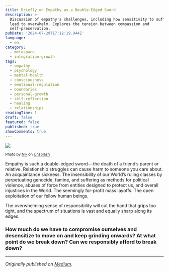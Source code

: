 ```yaml
---
title: Briefly on Empathy as a Double-Edged Sword
description: >-
  Discussion of empathy's challenges, including how sensitivity to suffering can
  lead to overwhelm. Explores the tension between compassion and
  self-preservation.
pubDate: '2024-07-29T17:12:19.944Z'
language:
  - en
category:
  - metaspace
  - integration-growth
tags:
  - empathy
  - psychology
  - mental-health
  - consciousness
  - emotional-regulation
  - boundaries
  - personal-growth
  - self-reflection
  - healing
  - relationships
readingTime: 1
draft: false
featured: false
published: true
showComments: true
---
```


![](https://cdn-images-1.medium.com/max/800/0*yMfO0G6jNApkcPJY)

<small>Photo by [Nik](https://unsplash.com/@helloimnik?utm_source=medium&utm_medium=referral) on [Unsplash](https://unsplash.com?utm_source=medium&utm_medium=referral)</small>

Empathy is such a double-edged sword — the death of a friend’s parent or relative. Relationship struggles can cause harm to someone you care about. An acquaintance sickness. The insensibility of our World’s ruling classes by perpetuating genocide, famine, and suffering as methods for political violence, abuses of force from entities designed to protect us, and overall injustices in the World. The seemingly for-profit mass layoffs. The open exploitation of our fellow human beings.

The overwhelming sense of responsibility will cut the hand that grips too tight, and the spectrum of situations is vast and equally sharp along its edges.

### How much do we have to compromise ourselves and desensitize to move on and keep grinding onwards? At what point do we break down? Can we responsibly afford to break down?

---

_Originally published on [Medium](https://medium.com/@wizards777/briefly-on-empathy-as-a-double-edged-sword-360276a9b2b9)._
